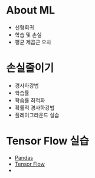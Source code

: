# About ML

* 선형회귀
* 학습 및 손실
* 평균 제곱근 오차

# 손실줄이기

* 경사하강법
* 학습률
* 학습률 최적화
* 확률적 경사하강법
* 플레이그라운드 실습

# Tensor Flow 실습

* [Pandas](https://colab.research.google.com/notebooks/mlcc/intro_to_pandas.ipynb?utm_source=mlcc&utm_campaign=colab-external&utm_medium=referral&utm_content=pandas-colab&hl=ko#scrollTo=aSRYu62xUi3g)
* [Tensor Flow](https://colab.research.google.com/notebooks/mlcc/first_steps_with_tensor_flow.ipynb?utm_source=mlcc&utm_campaign=colab-external&utm_medium=referral&utm_content=firststeps-colab&hl=ko)
* 



